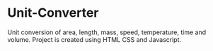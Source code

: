 # Unit-Converter
Unit conversion of area, length, mass, speed, temperature, time and volume. Project is created using HTML CSS and Javascript.


